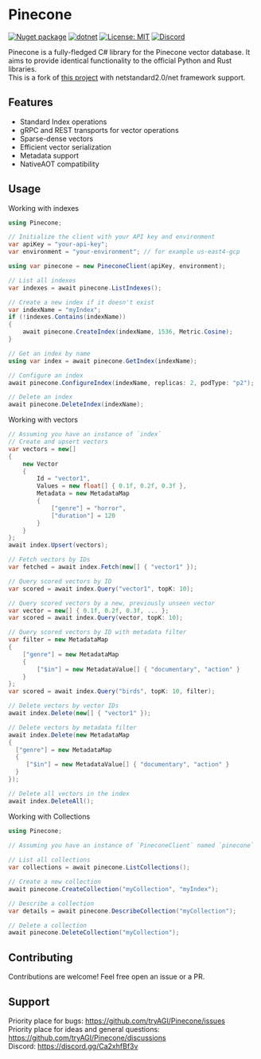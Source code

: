 # Pinecone

[![Nuget package](https://img.shields.io/nuget/vpre/tryAGI.Pinecone)](https://www.nuget.org/packages/tryAGI.Pinecone/)
[![dotnet](https://github.com/tryAGI/Pinecone/actions/workflows/dotnet.yml/badge.svg?branch=main)](https://github.com/tryAGI/Pinecone/actions/workflows/dotnet.yml)
[![License: MIT](https://img.shields.io/github/license/tryAGI/Pinecone)](https://github.com/tryAGI/Pinecone/blob/main/LICENSE.txt)
[![Discord](https://img.shields.io/discord/1115206893015662663?label=Discord&logo=discord&logoColor=white&color=d82679)](https://discord.gg/Ca2xhfBf3v)

Pinecone is a fully-fledged C# library for the Pinecone vector database. 
It aims to provide identical functionality to the official Python and Rust libraries.  
This is a fork of [this project](https://github.com/neon-sunset/Pinecone.NET) with netstandard2.0/net framework support.

## Features

- Standard Index operations
- gRPC and REST transports for vector operations
- Sparse-dense vectors
- Efficient vector serialization
- Metadata support
- NativeAOT compatibility

## Usage
Working with indexes
```csharp
using Pinecone;

// Initialize the client with your API key and environment
var apiKey = "your-api-key";
var environment = "your-environment"; // for example us-east4-gcp

using var pinecone = new PineconeClient(apiKey, environment);

// List all indexes
var indexes = await pinecone.ListIndexes();

// Create a new index if it doesn't exist
var indexName = "myIndex";
if (!indexes.Contains(indexName))
{
    await pinecone.CreateIndex(indexName, 1536, Metric.Cosine);
}

// Get an index by name
using var index = await pinecone.GetIndex(indexName);

// Configure an index
await pinecone.ConfigureIndex(indexName, replicas: 2, podType: "p2");

// Delete an index
await pinecone.DeleteIndex(indexName);
```

Working with vectors
```csharp
// Assuming you have an instance of `index`
// Create and upsert vectors
var vectors = new[]
{
    new Vector
    {
        Id = "vector1",
        Values = new float[] { 0.1f, 0.2f, 0.3f },
        Metadata = new MetadataMap
        {
            ["genre"] = "horror",
            ["duration"] = 120
        }
    }
};
await index.Upsert(vectors);

// Fetch vectors by IDs
var fetched = await index.Fetch(new[] { "vector1" });

// Query scored vectors by ID
var scored = await index.Query("vector1", topK: 10);

// Query scored vectors by a new, previously unseen vector
var vector = new[] { 0.1f, 0.2f, 0.3f, ... };
var scored = await index.Query(vector, topK: 10);

// Query scored vectors by ID with metadata filter
var filter = new MetadataMap
{
    ["genre"] = new MetadataMap
    {
        ["$in"] = new MetadataValue[] { "documentary", "action" }
    }
};
var scored = await index.Query("birds", topK: 10, filter);

// Delete vectors by vector IDs
await index.Delete(new[] { "vector1" });

// Delete vectors by metadata filter
await index.Delete(new MetadataMap
{
  ["genre"] = new MetadataMap
  {
     ["$in"] = new MetadataValue[] { "documentary", "action" }
  }
});

// Delete all vectors in the index
await index.DeleteAll();
```

Working with Collections
```csharp
using Pinecone;

// Assuming you have an instance of `PineconeClient` named `pinecone`
  
// List all collections
var collections = await pinecone.ListCollections();

// Create a new collection
await pinecone.CreateCollection("myCollection", "myIndex");

// Describe a collection
var details = await pinecone.DescribeCollection("myCollection");

// Delete a collection
await pinecone.DeleteCollection("myCollection");
```

## Contributing

Contributions are welcome! Feel free open an issue or a PR.

## Support

Priority place for bugs: https://github.com/tryAGI/Pinecone/issues  
Priority place for ideas and general questions: https://github.com/tryAGI/Pinecone/discussions  
Discord: https://discord.gg/Ca2xhfBf3v  